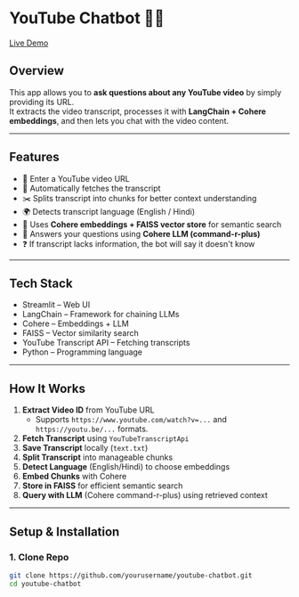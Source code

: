 # YouTube Chatbot 🎥💬

[Live Demo](https://youtubechatbotv1.streamlit.app/)

## Overview
This app allows you to **ask questions about any YouTube video** by simply providing its URL.  
It extracts the video transcript, processes it with **LangChain + Cohere embeddings**, and then lets you chat with the video content.

---

## Features
- 🔗 Enter a YouTube video URL
- 📜 Automatically fetches the transcript
- ✂️ Splits transcript into chunks for better context understanding
- 🌍 Detects transcript language (English / Hindi)
- 🧠 Uses **Cohere embeddings + FAISS vector store** for semantic search
- 🤖 Answers your questions using **Cohere LLM (command-r-plus)**
- ❓ If transcript lacks information, the bot will say it doesn't know

---

## Tech Stack
- Streamlit – Web UI  
- LangChain – Framework for chaining LLMs  
- Cohere – Embeddings + LLM  
- FAISS – Vector similarity search  
- YouTube Transcript API – Fetching transcripts  
- Python – Programming language  

---

## How It Works
1. **Extract Video ID** from YouTube URL  
   - Supports `https://www.youtube.com/watch?v=...` and `https://youtu.be/...` formats.
2. **Fetch Transcript** using `YouTubeTranscriptApi`
3. **Save Transcript** locally (`text.txt`)
4. **Split Transcript** into manageable chunks
5. **Detect Language** (English/Hindi) to choose embeddings
6. **Embed Chunks** with Cohere
7. **Store in FAISS** for efficient semantic search
8. **Query with LLM** (Cohere command-r-plus) using retrieved context

---

## Setup & Installation

### 1. Clone Repo
```bash
git clone https://github.com/yourusername/youtube-chatbot.git
cd youtube-chatbot
